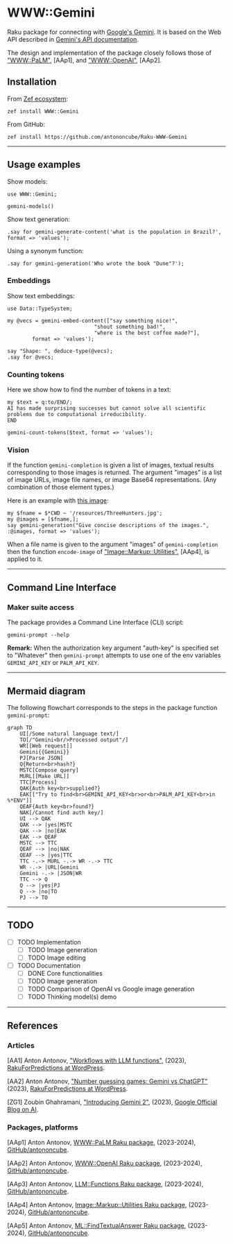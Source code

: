 # WWW::Gemini   

Raku package for connecting with [Google's Gemini](https://gemini.google.com/app).
It is based on the Web API described in [Gemini's API documentation](https://ai.google.dev/docs/gemini_api_overview).

The design and implementation of the package closely follows those of 
["WWW::PaLM"](https://raku.land/zef:antononcube/WWW::PaLM), [AAp1], and
["WWW::OpenAI"](https://raku.land/zef:antononcube/WWW::OpenAI), [AAp2].

## Installation 

From [Zef ecosystem](https://raku.land):

```
zef install WWW::Gemini
```

From GitHub:

```
zef install https://github.com/antononcube/Raku-WWW-Gemini
```

-----

## Usage examples

Show models:

```perl6
use WWW::Gemini;

gemini-models()
```

Show text generation:

```perl6
.say for gemini-generate-content('what is the population in Brazil?', format => 'values');
```

Using a synonym function:

```perl6
.say for gemini-generation('Who wrote the book "Dune"?');
```

### Embeddings

Show text embeddings:

```perl6
use Data::TypeSystem;

my @vecs = gemini-embed-content(["say something nice!",
                            "shout something bad!",
                            "where is the best coffee made?"],
        format => 'values');

say "Shape: ", deduce-type(@vecs);
.say for @vecs;
```

### Counting tokens

Here we show how to find the number of tokens in a text:

```perl6
my $text = q:to/END/;
AI has made surprising successes but cannot solve all scientific problems due to computational irreducibility.
END

gemini-count-tokens($text, format => 'values');
```

### Vision

If the function `gemini-completion` is given a list of images, textual results corresponding to those images is returned.
The argument "images" is a list of image URLs, image file names, or image Base64 representations. (Any combination of those element types.)

Here is an example with [this image](https://raw.githubusercontent.com/antononcube/Raku-WWW-Gemini/main/resources/ThreeHunters.jpg):

```perl6
my $fname = $*CWD ~ '/resources/ThreeHunters.jpg';
my @images = [$fname,];
say gemini-generation("Give concise descriptions of the images.", :@images, format => 'values');
```

When a file name is given to the argument "images" of `gemini-completion` then 
the function `encode-image` of 
["Image::Markup::Utilities"](https://raku.land/zef:antononcube/Image::Markup::Utilities), [AAp4],
is applied to it.


-------

## Command Line Interface

### Maker suite access

The package provides a Command Line Interface (CLI) script:

```shell
gemini-prompt --help
```

**Remark:** When the authorization key argument "auth-key" is specified set to "Whatever"
then `gemini-prompt` attempts to use one of the env variables `GEMINI_API_KEY` or `PALM_API_KEY`.


--------

## Mermaid diagram

The following flowchart corresponds to the steps in the package function `gemini-prompt`:

```mermaid
graph TD
	UI[/Some natural language text/]
	TO[/"Gemini<br/>Processed output"/]
	WR[[Web request]]
	Gemini{{Gemini}}
	PJ[Parse JSON]
	Q{Return<br>hash?}
	MSTC[Compose query]
	MURL[[Make URL]]
	TTC[Process]
	QAK{Auth key<br>supplied?}
	EAK[["Try to find<br>GEMINI_API_KEY<br>or<br>PALM_API_KEY<br>in %*ENV"]]
	QEAF{Auth key<br>found?}
	NAK[/Cannot find auth key/]
	UI --> QAK
	QAK --> |yes|MSTC
	QAK --> |no|EAK
	EAK --> QEAF
	MSTC --> TTC
	QEAF --> |no|NAK
	QEAF --> |yes|TTC
	TTC -.-> MURL -.-> WR -.-> TTC
	WR -.-> |URL|Gemini 
	Gemini -.-> |JSON|WR
	TTC --> Q 
	Q --> |yes|PJ
	Q --> |no|TO
	PJ --> TO
```

------

## TODO

- [ ] TODO Implementation
  - [ ] TODO Image generation
  - [ ] TODO Image editing
- [ ] TODO Documentation
  - [ ] DONE Core functionalities
  - [ ] TODO Image generation
  - [ ] TODO Comparison of OpenAI vs Google image generation
  - [ ] TODO Thinking model(s) demo

------

## References


### Articles

[AA1] Anton Antonov,
["Workflows with LLM functions"](https://rakuforprediction.wordpress.com/2023/08/01/workflows-with-llm-functions/),
(2023),
[RakuForPredictions at WordPress](https://rakuforprediction.wordpress.com).

[AA2] Anton Antonov,
["Number guessing games: Gemini vs ChatGPT"](https://rakuforprediction.wordpress.com/2023/08/06/number-guessing-games-gemini-vs-chatgpt/)
(2023),
[RakuForPredictions at WordPress](https://rakuforprediction.wordpress.com).

[ZG1] Zoubin Ghahramani,
["Introducing Gemini 2"](https://blog.google/technology/ai/google-gemini-2-ai-large-language-model/),
(2023),
[Google Official Blog on AI](https://blog.google/technology/ai/).

### Packages, platforms

[AAp1] Anton Antonov,
[WWW::PaLM Raku package](https://github.com/antononcube/Raku-WWW-PaLM),
(2023-2024),
[GitHub/antononcube](https://github.com/antononcube).

[AAp2] Anton Antonov,
[WWW::OpenAI Raku package](https://github.com/antononcube/Raku-WWW-OpenAI),
(2023-2024),
[GitHub/antononcube](https://github.com/antononcube).

[AAp3] Anton Antonov,
[LLM::Functions Raku package](https://github.com/antononcube/Raku-LLM-Functions),
(2023-2024),
[GitHub/antononcube](https://github.com/antononcube).

[AAp4] Anton Antonov,
[Image::Markup::Utilities Raku package](https://github.com/antononcube/Raku-Image-Markup-Utilities),
(2023-2024),
[GitHub/antononcube](https://github.com/antononcube).

[AAp5] Anton Antonov,
[ML::FindTextualAnswer Raku package](https://github.com/antononcube/Raku-ML-FindTextualAnswer),
(2023-2024),
[GitHub/antononcube](https://github.com/antononcube).